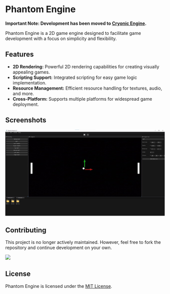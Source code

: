 # Phantom Engine
**Important Note: Development has been moved to [Cryonic Engine](https://github.com/ElectroGamesDev/Cryonic-Engine).**

Phantom Engine is a 2D game engine designed to facilitate game development with a focus on simplicity and flexibility.

## Features

- **2D Rendering:** Powerful 2D rendering capabilities for creating visually appealing games.
- **Scripting Support:** Integrated scripting for easy game logic implementation.
- **Resource Management:** Efficient resource handling for textures, audio, and more.
- **Cross-Platform:** Supports multiple platforms for widespread game deployment.

## Screenshots

![alt text](EditorScreenshot.jpg "")

## Contributing

This project is no longer actively maintained. However, feel free to fork the repository and continue development on your own.

<a href="https://github.com/ElectroGamesDev/Phantom-Engine/graphs/contributors">
  <img src="https://contrib.rocks/image?repo=ElectroGamesDev/Phantom-Engine" />
</a>

## License

Phantom Engine is licensed under the [MIT License](LICENSE).

